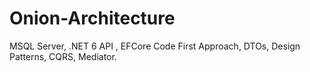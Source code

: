 # Onion-Architecture
MSQL Server, .NET 6 API , EFCore Code First Approach, DTOs, Design Patterns, CQRS, Mediator.
